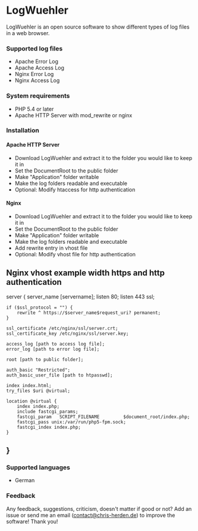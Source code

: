 LogWuehler
==========

LogWuehler is an open source software to show different types of log files in a web browser.

### Supported log files
+   Apache Error Log
+   Apache Access Log
+   Nginx Error Log
+   Nginx Access Log

### System requirements
+   PHP 5.4 or later
+   Apache HTTP Server with mod_rewrite or nginx

### Installation
#### Apache HTTP Server
+ Download LogWuehler and extract it to the folder you would like to keep it in
+ Set the DocumentRoot to the public folder
+ Make "Application" folder writable
+ Make the log folders readable and executable
+ Optional: Modify htaccess for http authentication

#### Nginx
+ Download LogWuehler and extract it to the folder you would like to keep it in
+ Set the DocumentRoot to the public folder
+ Make "Application" folder writable
+ Make the log folders readable and executable
+ Add rewrite entry in vhost file
+ Optional: Modify vhost file for http authentication

Nginx vhost example width https and http authentication
--------------------------------------------------------------------------------
server {
    server_name [servername];
    listen 80;
    listen 443 ssl;

    if ($ssl_protocol = "") {
        rewrite ^ https://$server_name$request_uri? permanent;
    }

    ssl_certificate /etc/nginx/ssl/server.crt;
    ssl_certificate_key /etc/nginx/ssl/server.key;

    access_log [path to access log file];
    error_log [path to error log file];

    root [path to public folder];

    auth_basic "Restricted";
    auth_basic_user_file [path to htpasswd];

    index index.html;
    try_files $uri @virtual;

    location @virtual {
        index index.php;
        include fastcgi_params;
        fastcgi_param   SCRIPT_FILENAME         $document_root/index.php;
        fastcgi_pass unix:/var/run/php5-fpm.sock;
        fastcgi_index index.php;
    }
}
--------------------------------------------------------------------------------

### Supported languages
+ German

### Feedback
Any feedback, suggestions, criticism, doesn't matter if good or not?
Add an issue or send me an email (contact@chris-herden.de) to improve the software!
Thank you!